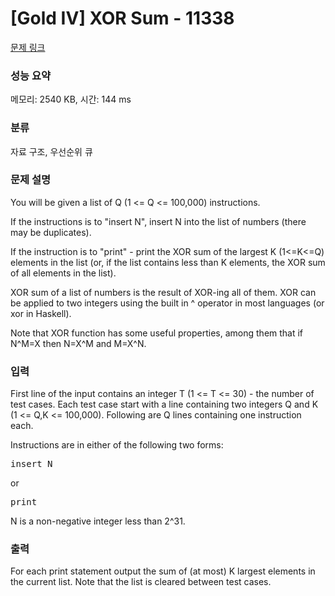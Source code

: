 # [Gold IV] XOR Sum - 11338 

[문제 링크](https://www.acmicpc.net/problem/11338) 

### 성능 요약

메모리: 2540 KB, 시간: 144 ms

### 분류

자료 구조, 우선순위 큐

### 문제 설명

<p>You will be given a list of Q (1 <= Q <= 100,000) instructions.</p>

<p>If the instructions is to "insert N", insert N into the list of numbers (there may be duplicates).</p>

<p>If the instruction is to "print" - print the XOR sum of the largest K (1<=K<=Q) elements in the list (or, if the list contains less than K elements, the XOR sum of all elements in the list).</p>

<p>XOR sum of a list of numbers is the result of XOR-ing all of them. XOR can be applied to two integers using the built in ^ operator in most languages (or xor in Haskell).</p>

<p>Note that XOR function has some useful properties, among them that if N^M=X then N=X^M and M=X^N.</p>

### 입력 

 <p>First line of the input contains an integer T (1 <= T <= 30) - the number of test cases. Each test case start with a line containing two integers Q and K (1 <= Q,K <= 100,000). Following are Q lines containing one instruction each.</p>

<p>Instructions are in either of the following two forms:</p>

<pre>insert N</pre>

<p>or</p>

<pre>print</pre>

<p>N is a non-negative integer less than 2^31.</p>

### 출력 

 <p>For each print statement output the sum of (at most) K largest elements in the current list. Note that the list is cleared between test cases.</p>

